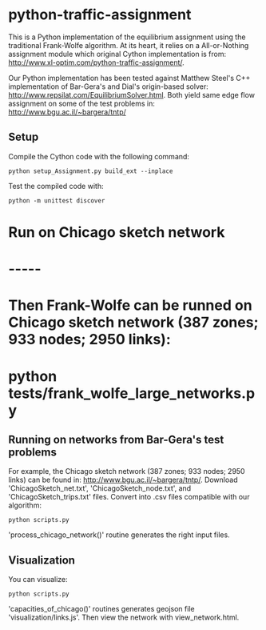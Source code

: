 # python-traffic-assignment
This is a Python implementation of the equilibrium assignment using the traditional Frank-Wolfe algorithm. At its heart, it relies on a All-or-Nothing assignment module which original Cython implementation is from: http://www.xl-optim.com/python-traffic-assignment/. 

Our Python implementation has been tested against Matthew Steel's C++ implementation of Bar-Gera's and Dial's origin-based solver: http://www.repsilat.com/EquilibriumSolver.html. Both yield same edge flow assignment on some of the test problems in: http://www.bgu.ac.il/~bargera/tntp/

Setup
-----
Compile the Cython code with the following command:

	python setup_Assignment.py build_ext --inplace

Test the compiled code with:

	python -m unittest discover

# Run on Chicago sketch network
# -----
# Then Frank-Wolfe can be runned on Chicago sketch network (387 zones; 933 nodes; 2950 links):
# 
# 	python tests/frank_wolfe_large_networks.py

Running on networks from Bar-Gera's test problems
-----
For example, the Chicago sketch network (387 zones; 933 nodes; 2950 links) can be found in: http://www.bgu.ac.il/~bargera/tntp/. Download 'ChicagoSketch_net.txt', 'ChicagoSketch_node.txt', and 'ChicagoSketch_trips.txt' files. Convert into .csv files compatible with our algorithm:

	python scripts.py

'process_chicago_network()' routine generates the right input files.

Visualization
-----

You can visualize:

	python scripts.py

'capacities_of_chicago()' routines generates geojson file 'visualization/links.js'. Then view the network with view_network.html.

